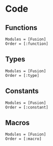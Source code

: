 # Code

## Functions

```@autodocs
Modules = [Fusion]
Order = [:function]
```

## Types

```@autodocs
Modules = [Fusion]
Order = [:type]
```

## Constants

```@autodocs
Modules = [Fusion]
Order = [:constant]
```

## Macros

```@autodocs
Modules = [Fusion]
Order = [:macro]
```
